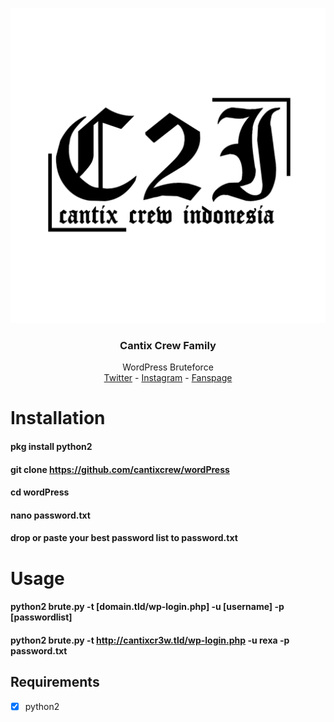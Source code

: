 <p align="center">
    <img src="https://github.com/cantixcrew/wordPress/blob/master/data/20200522_233508.jpg" alt="Cantix Crew logo">
  </a>
</p>

<h3 align="center">Cantix Crew Family</h3>

<p align="center">
  WordPress Bruteforce
  <br>
  <a href="https://twitter.com/nenghaxor" title="twitter" target="_blank">Twitter</a> - <a href="https://instagram.com/cantixcr3w/" title="instagram" target="_blank">Instagram</a> - <a href="https://facebook.com/cantixcr3w/" title="Fanspage" target="_blank">Fanspage</a>
</p>


# Installation
#### pkg install python2
#### git clone https://github.com/cantixcrew/wordPress
#### cd wordPress
#### nano password.txt
#### drop or paste your best password list to password.txt

# Usage
#### python2 brute.py -t [domain.tld/wp-login.php] -u [username] -p [passwordlist]
#### python2 brute.py -t http://cantixcr3w.tld/wp-login.php -u rexa -p password.txt


## Requirements
- [X] python2

